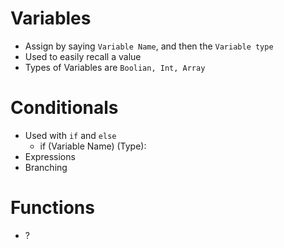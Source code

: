 # Variables

* Assign by saying `Variable Name`, and then the `Variable type`
* Used to easily recall a value
* Types of Variables are `Boolian, Int, Array`

# Conditionals

* Used with `if` and `else`
	* if (Variable Name) (Type):
* Expressions
* Branching 

# Functions

* ? 